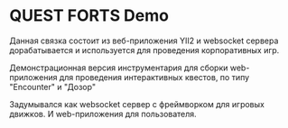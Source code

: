 # QUEST FORTS Demo
Данная связка состоит из веб-приложения YII2 и websocket сервера дорабатывается и используется для проведения корпоративных игр.

Демонстрационная версия инструментария для сборки web-приложения для проведения интерактивных квестов,
по типу "Encounter" и "Дозор"

Задумывался как websocket сервер с фреймворком для игровых движков. И web-приложения для пользователя.
